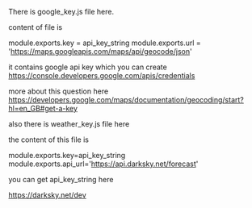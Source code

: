 There is google_key.js file here. 

content of file is 

module.exports.key = api_key_string
module.exports.url = 'https://maps.googleapis.com/maps/api/geocode/json'

it contains google api key which you can create https://console.developers.google.com/apis/credentials

more about this question here https://developers.google.com/maps/documentation/geocoding/start?hl=en_GB#get-a-key

also there is weather_key.js file here

the content of this file is 

module.exports.key=api_key_string
module.exports.api_url='https://api.darksky.net/forecast'

you can get api_key_string here 

https://darksky.net/dev
